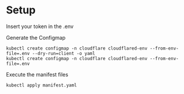 # Setup

Insert your token in the .env

Generate the Configmap
```
kubectl create configmap -n cloudflare cloudflared-env --from-env-file=.env --dry-run=client -o yaml
kubectl create configmap -n cloudflare cloudflared-env --from-env-file=.env
```

Execute the manifest files
```
kubectl apply manifest.yaml
```